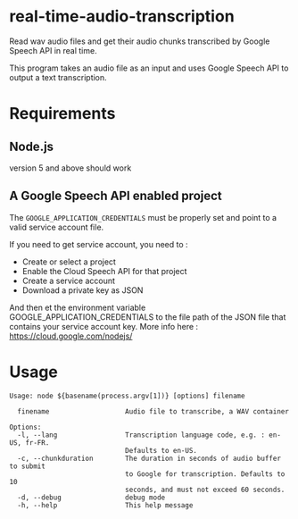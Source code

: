 # real-time-audio-transcription
Read wav audio files and get their audio chunks transcribed by Google Speech API in real time.

This program takes an audio file as an input and uses Google Speech API to output a text transcription.

# Requirements
## Node.js

version 5 and above should work

## A Google Speech API enabled project

The `GOOGLE_APPLICATION_CREDENTIALS` must be properly set and point to a
valid service account file.

If you need to get service account, you need to :
  - Create or select a project
  - Enable the Cloud Speech API for that project
  - Create a service account
  - Download a private key as JSON

And then et the environment variable GOOGLE_APPLICATION_CREDENTIALS to the
file path of the JSON file that contains your service account key.
More info here : https://cloud.google.com/nodejs/

# Usage
```
Usage: node ${basename(process.argv[1])} [options] filename

  finename                   Audio file to transcribe, a WAV container

Options:
  -l, --lang                 Transcription language code, e.g. : en-US, fr-FR.
                             Defaults to en-US.
  -c, --chunkduration        The duration in seconds of audio buffer to submit
                             to Google for transcription. Defaults to 10
                             seconds, and must not exceed 60 seconds.
  -d, --debug                debug mode
  -h, --help                 This help message
```
